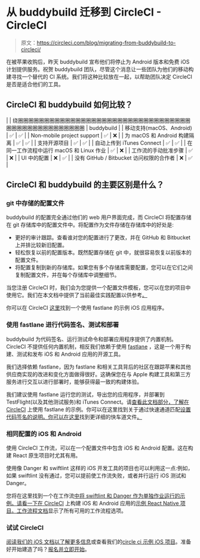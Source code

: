 # 从 buddybuild 迁移到 CircleCI - CircleCI

> 原文：<https://circleci.com/blog/migrating-from-buddybuild-to-circleci/>

在被苹果收购后，昨天 buddybuild 宣布他们将停止为 Android 版本和免费 iOS 计划提供服务。祝贺 buddybuild 团队，尽管这个消息让一些团队为他们的移动构建寻找一个替代的 CI 系统。我们将这种比较放在一起，以帮助团队决定 CircleCI 是否是适合他们的工具。

## CircleCI 和 buddybuild 如何比较？

|  | 绕圈圈圈圈圈圈圈圈圈圈圈圈圈圈圈圈圈圈圈圈圈圈圈圈圈圈圈圈圈圈圈圈圈圈圈圈圈圈圈圈圈圈圈圈圈圈圈圈 | buddybuild |
| 移动支持(macOS、Android) | ✅ | ✅ |
| Non-mobile project support | ✅ | ❌ |
| 为 macOS 和 Android 构建隔离 | ✅ | ✅ |
| 支持开源项目 | ✅ | ✅ |
| 自动上传到 iTunes Connect | ✅ | ✅ |
| 在同一工作流程中运行 macOS 和 Linux 作业 | ✅ | ❌ |
| 工作流的手动批准步骤 | ✅ | ❌ |
| UI 中的配置 | ❌ | ✅ |
| 没有 GitHub / Bitbucket 访问权限的合作者 | ❌ | ✅ |

## CircleCI 和 buddybuild 的主要区别是什么？

### git 中存储的配置文件

buddybuild 的配置完全通过他们的 web 用户界面完成，而 CircleCI 将配置存储在 git 存储库中的配置文件中。将配置作为文件存储在存储库中的好处是:

*   更好的审计跟踪。查看谁对您的配置进行了更改，并在 GitHub 和 Bitbucket 上并排比较新旧配置。
*   轻松恢复以前的配置版本。既然配置存储在 git 中，就很容易恢复以前版本的配置文件。
*   将配置复制到新的存储库。如果您有多个存储库需要配置，您可以在它们之间复制配置文件，并在每个存储库中调整细节。

当您注册 CircleCI 时，我们会为您提供一个配置文件模板，您可以在您的项目中使用它。我们在本文档中提供了当前最佳实践配置以供参考[。](https://circleci.com/docs/testing-ios/#basic-setup)

你可以在 CircleCI [这里](https://github.com/CircleCI-Public/circleci-demo-ios)找到一个使用 fastlane 的示例 iOS 应用程序。

### 使用 fastlane 进行代码签名、测试和部署

buddybuild 为代码签名、运行测试命令和部署应用程序提供了内置机制。CircleCI 不提供任何内置机制，相反我们依赖于使用 [fastlane](https://fastlane.tools/) ，这是一个用于构建、测试和发布 iOS 和 Android 应用的开源工具。

我们选择依赖 fastlane，因为 fastlane 和相关工具背后的社区在跟踪苹果和其他供应商实现的改进和变化方面做得很好。这确保您在与 Apple 构建工具和第三方服务进行交互以进行部署时，能够获得最一致的构建体验。

我们建议使用 fastlane 运行您的测试，导出您的应用程序，并部署到 TestFlight(以及其他测试服务)和 iTunes Connect。请[查看此文档部分，了解在 CircleCI](https://circleci.com/docs/testing-ios/#using-fastlane) 上使用 fastlane 的示例。你可以在这里找到关于通过快速通道匹配[设置代码签名的说明。你可以在这里](https://circleci.com/docs/ios-codesigning/)找到更详细的快车道文件[。](https://docs.fastlane.tools/)

### 相同配置的 iOS 和 Android

使用 CircleCI 工作流，可以在一个配置文件中包含 iOS 和 Android 配置。这在构建 React 原生项目时尤其有用。

使用像 Danger 和 swiftlint 这样的 iOS 开发工具的项目也可以利用这一点:例如，如果 swiftlint 没有通过，您可以提前使工作流失败，或者并行运行 iOS 测试和 Danger。

您将在这里找到一个在工作流[中将 swiftlint 和 Danger 作为单独作业运行的示例。请看一下在 CircleCI](https://circleci.com/docs/testing-ios/#sample-configuration-with-multiple-executor-types-macos--docker) 上构建 iOS 和 Android 应用的[示例 React Native 项目。](https://github.com/CircleCI-Public/circleci-demo-react-native)[工作流程文档](https://circleci.com/docs/workflows/)显示了所有可用的工作流程选项。

### 试试 CircleCI

[阅读我们的 iOS 文档以了解更多信息](https://circleci.com/docs/testing-ios/)或查看我们的[circle ci 示例 iOS 项目](https://github.com/CircleCI-Public/circleci-demo-ios)。准备好开始建造了吗？[报名并立即开始](https://circleci.com/signup/)。